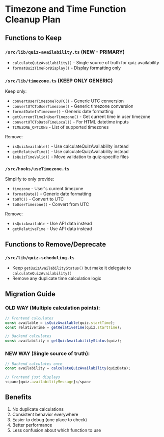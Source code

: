 # Timezone and Time Function Cleanup Plan

## Functions to Keep

### `/src/lib/quiz-availability.ts` (NEW - PRIMARY)
- `calculateQuizAvailability()` - Single source of truth for quiz availability
- `formatQuizTimeForDisplay()` - Display formatting only

### `/src/lib/timezone.ts` (KEEP ONLY GENERIC)
Keep only:
- `convertUserTimezoneToUTC()` - Generic UTC conversion
- `convertUTCToUserTimezone()` - Generic timezone conversion
- `formatDateInTimezone()` - Generic date formatting
- `getCurrentTimeInUserTimezone()` - Get current time in user timezone
- `convertUTCToDateTimeLocal()` - For HTML datetime inputs
- `TIMEZONE_OPTIONS` - List of supported timezones

Remove:
- `isQuizAvailable()` - Use calculateQuizAvailability instead
- `getRelativeTime()` - Use calculateQuizAvailability instead
- `isQuizTimeValid()` - Move validation to quiz-specific files

### `/src/hooks/useTimezone.ts`
Simplify to only provide:
- `timezone` - User's current timezone
- `formatDate()` - Generic date formatting
- `toUTC()` - Convert to UTC
- `toUserTimezone()` - Convert from UTC

Remove:
- `isQuizAvailable` - Use API data instead
- `getRelativeTime` - Use API data instead

## Functions to Remove/Deprecate

### `/src/lib/quiz-scheduling.ts`
- Keep `getQuizAvailabilityStatus()` but make it delegate to `calculateQuizAvailability()`
- Remove any duplicate time calculation logic

## Migration Guide

### OLD WAY (Multiple calculation points):
```typescript
// Frontend calculates
const available = isQuizAvailable(quiz.startTime);
const relativeTime = getRelativeTime(quiz.startTime);

// Backend calculates
const availability = getQuizAvailabilityStatus(quiz);
```

### NEW WAY (Single source of truth):
```typescript
// Backend calculates once
const availability = calculateQuizAvailability(quizData);

// Frontend just displays
<span>{quiz.availabilityMessage}</span>
```

## Benefits
1. No duplicate calculations
2. Consistent behavior everywhere
3. Easier to debug (one place to check)
4. Better performance
5. Less confusion about which function to use